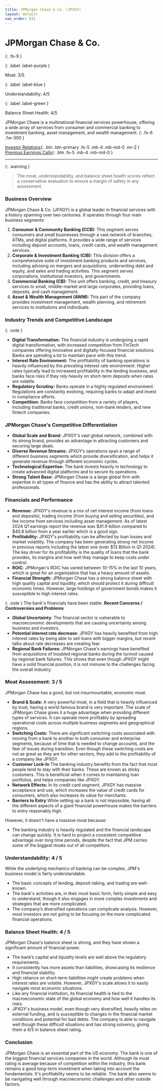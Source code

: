 ```yaml
---
title: JPMorgan Chase & Co. (JPXGY)
layout: default
nav_order: 831
---
```


# JPMorgan Chase & Co.
{: .fs-9 }

{: .label .label-purple }

Moat: 3/5

{: .label .label-blue }

Understandability: 4/5

{: .label .label-green }

Balance Sheet Health: 4/5

JPMorgan Chase is a multinational financial services powerhouse, offering a wide array of services from consumer and commercial banking to investment banking, asset management, and wealth management.
{: .fs-6 .fw-300 }

[Investor Relations](https://www.google.com/search?q=JPXGY+investor+relations){: .btn .btn-primary .fs-5 .mb-4 .mb-md-0 .mr-2 }
[Previous Earnings Calls](https://discountingcashflows.com/company/JPXGY/transcripts/){: .btn .fs-5 .mb-4 .mb-md-0 }

---

{: .warning }
>The moat, understandability, and balance sheet health scores reflect a conservative evaluation to ensure a margin of safety in any assessment.



### Business Overview
JPMorgan Chase & Co. (JPXGY) is a global leader in financial services with a history spanning over two centuries. It operates through four main business segments:

1. **Consumer & Community Banking (CCB):** This segment serves consumers and small businesses through a vast network of branches, ATMs, and digital platforms. It provides a wide range of services including deposit accounts, loans, credit cards, and wealth management services.
2.  **Corporate & Investment Banking (CIB):** This division offers a comprehensive suite of investment banking products and services, including advising on mergers and acquisitions, underwriting debt and equity, and sales and trading activities. This segment serves corporations, institutional investors, and governments.
3. **Commercial Banking (CB):** This unit offers banking, credit, and treasury services to small, middle-market and large corporates, providing loans, deposits, and cash management.
4.  **Asset & Wealth Management (AWM):** This part of the company provides investment management, wealth planning, and retirement services to institutions and individuals.

### Industry Trends and Competitive Landscape

{: .note }
*   **Digital Transformation:** The financial industry is undergoing a rapid digital transformation, with increased competition from FinTech companies offering innovative and digitally-focused financial solutions. Banks are spending a lot to maintain pace with this trend.
*   **Interest Rate Environment:** The profitability of banking operations is heavily influenced by the prevailing interest rate environment. Higher rates typically lead to increased profitability in the lending business, and banks face risks if they rely heavily on short-term deposits when rates are volatile.
*  **Regulatory Scrutiny:** Banks operate in a highly regulated environment. Regulations are constantly evolving, requiring banks to adapt and invest in compliance efforts.
*   **Competition:** Banks face competition from a variety of players, including traditional banks, credit unions, non-bank lenders, and new fintech companies.

### JPMorgan Chase's Competitive Differentiation

*   **Global Scale and Brand:** JPXGY's vast global network, combined with its strong brand, provides an advantage in attracting customers and securing large deals.
* **Diverse Revenue Streams:** JPXGY’s operations span a range of different business segments which provide diversification, and helps it generate revenue through different economic cycles.
*   **Technological Expertise:** The bank invests heavily in technology to create advanced digital platforms and to secure its operations.
*   **Strong Talent Base:**  JPMorgan Chase is a large global firm with expertise in all types of finance and has the ability to attract talented professionals.

### Financials and Performance

*   **Revenue:** JPXGY's revenue is a mix of net interest income (from loans and deposits), trading income (from buying and selling securities), and fee income from services including asset management. As of latest 2024 Q1 earnings report the revenue was $41.9 billion compared to $40.8 billion from a year earlier which is a good sign.
*   **Profitability:** JPXGY's profitability can be affected by loan losses and market volatility. The company has been generating strong net income in previous reports including the latest one (over $13 Billion in Q1 2024). The key driver for its profitability is the quality of loans that the bank provides, its margins and how well they manage to keep costs under control.
*   **ROIC**: JPMorgan's ROIC has varied between 10-15% in the last 10 years, which is great for an organization that has a heavy amount of assets.
*   **Financial Strength:** JPMorgan Chase has a strong balance sheet with high quality capital and liquidity, which should protect it during difficult economic times. However, large holdings of government bonds makes it susceptible to high interest rates.

{: .note }
The bank's financials have been stable.
  **Recent Concerns / Controversies and Problems**

*   **Global Uncertainty**: The financial sector is vulnerable to macroeconomic developments that are causing uncertainty among business and investors.
*   **Potential interest rate decrease**: JPXGY has heavily benefited from high interest rates by being able to sell loans with bigger margins, but recent talks about rate decreases are creating fear.
*   **Regional Bank Failures:** JPMorgan Chase's earnings have benefited from acquisitions of troubled regional banks during the turmoil caused by regional bank failures. This shows that even though JPXGY might have a solid financial position, it is not immune to the challenges facing the overall industry.

### Moat Assessment: 3 / 5
JPMorgan Chase has a good, but not insurmountable, economic moat.
*   **Brand & Scale:** A very powerful moat, in a field that is heavily influenced by trust, having a world famous brand is very important. The scale of JPMorgan Chase gives it a huge advantage when providing different types of services. It can operate more profitably by spreading operational costs across multiple business segments and geographical regions.
*  **Switching Costs:** There are significant switching costs associated with moving from a bank to another in both consumer and enterprise segments, because of time that is needed to change accounts, and the fear of issues during transition. Even though these switching costs are not as great as they are for other sectors, they add to the profitability of a company like JPXGY.
*   **Customer Lock-In** The banking industry benefits from the fact that most people tend to stay with their banks. These are known as sticky customers. This is beneficial when it comes to maintaining loan portfolios, and helps companies like JPXGY.
*   **Network Effects:** In its credit card segment, JPXGY has massive acceptance and use, which increases the value of credit cards for consumers, which also increases its value for merchants.
*   **Barriers to Entry** While setting up a bank is not impossible, having all the different aspects of a giant financial powerhouse makes the barriers to entry reasonably high.
   
 However, it doesn't have a massive moat because:

*   The banking industry is heavily regulated and the financial landscape can change quickly. It is hard to project a consistent competitive advantage over long time periods, despite the fact that JPM carries some of the biggest moats out of all competitors.

### Understandability: 4 / 5
While the underlying mechanics of banking can be complex, JPM's business model is fairly understandable. 

*   The basic concepts of lending, deposit-taking, and trading are well-known.
*   The bank's activities are, in their most basic form, fairly simple and easy to understand, though it also engages in more complex investments and strategies that are more complicated.
*   The company’s diversified operations can complicate analysis. However, most investors are not going to be focusing on the more complicated financial operations.

### Balance Sheet Health: 4 / 5
JPMorgan Chase's balance sheet is strong, and they have shown a significant amount of financial power.

*   The bank’s capital and liquidity levels are well above the regulatory requirements.
*   It consistently has more assets than liabilities, showcasing its resilience and financial stability.
*   High reliance on short-term liabilities might create problems when interest rates are volatile. However, JPXGY's scale allows it to easily navigate most economic situations.
*   Like any financial institution, its financial health is tied to the macroeconomic state of the global economy and how well it handles its risks.
*   JPXGY's business model, even though very diversified, heavily relies on external funding, and is susceptible to changes in the financial market conditions and potential for bad debts.
  The company is able to navigate well though these difficult situations and has strong solvency, giving them a 4/5 in balance sheet rating.

### Conclusion
JPMorgan Chase is an essential part of the US economy. The bank is one of the biggest financial services companies in the world. Although its moat rating is average because of competition within the industry, this bank remains a good long-term investment when taking into account the fundamentals. It's profitability seems to be reliable. The bank also seems to be navigating well through macroeconomic challenges and other outside factors.